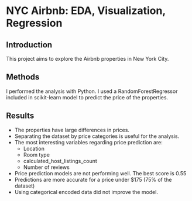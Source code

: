 # NYC Airbnb: EDA, Visualization, Regression

## Introduction

This project aims to explore the Airbnb properties in New York City.

## Methods

I performed the analysis with Python. I used a RandomForestRegressor included in scikit-learn model to predict the price of the properties. 

## Results

* The properties have large differences in prices. 
* Separating the dataset by price categories is useful for the analysis.
* The most interesting variables regarding price prediction are:
  * Location
  * Room type
  * calculated_host_listings_count
  * Number of reviews
* Price prediction models are not performing well. The best score is 0.55
* Predictions are more accurate for a price under $175 (75% of the dataset)
* Using categorical encoded data did not improve the model.
